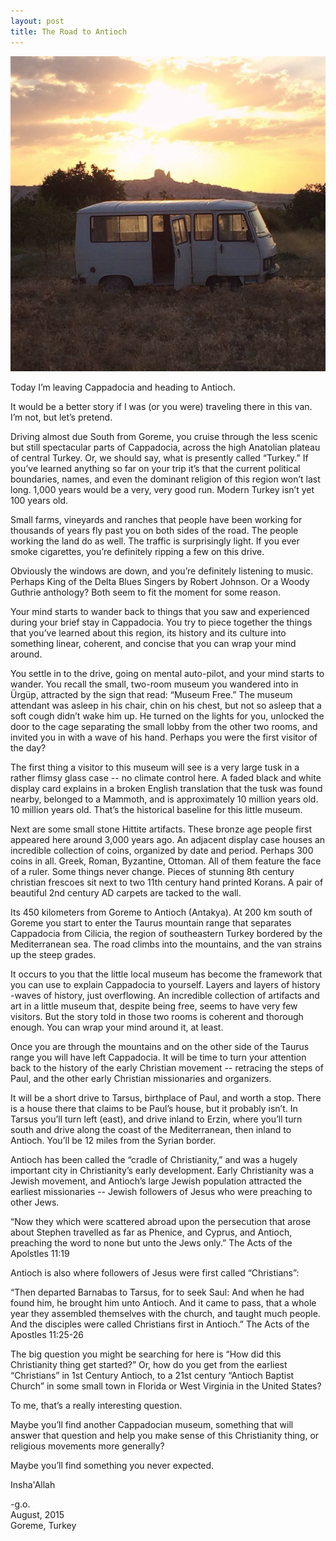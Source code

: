 ```yaml
---
layout: post
title: The Road to Antioch
---
```

![roadtoantioch](/images/roadtoantioch.jpg)

Today I’m leaving Cappadocia and heading to Antioch. 

It would be a better story if I was (or you were) traveling there in this van. I’m not, but let’s pretend.

Driving almost due South from Goreme, you cruise through the less scenic but still spectacular parts of Cappadocia, across the high Anatolian plateau of central Turkey. Or, we should say, what is presently called “Turkey.” If you’ve learned anything so far on your trip it’s that the current political boundaries, names, and even the dominant religion of this region won’t last long. 1,000 years would be a very, very good run. Modern Turkey isn’t yet 100 years old.

Small farms, vineyards and ranches that people have been working for thousands of years fly past you on both sides of the road. The people working the land do as well. The traffic is surprisingly light. If you ever smoke cigarettes, you’re definitely ripping a few on this drive.

Obviously the windows are down, and you’re definitely listening to music. Perhaps King of the Delta Blues Singers by Robert Johnson. Or a Woody Guthrie anthology? Both seem to fit the moment for some reason.

Your mind starts to wander back to things that you saw and experienced during your brief stay in Cappadocia. You try to piece together the things that you’ve learned about this region, its history and its culture into something linear, coherent, and concise that you can wrap your mind around.

You settle in to the drive, going on mental auto-pilot, and your mind starts to wander. You recall the small, two-room museum you wandered into in Ürgüp, attracted by the sign that read: “Museum Free.” The museum attendant was asleep in his chair, chin on his chest, but not so asleep that a soft cough didn’t wake him up. He turned on the lights for you, unlocked the door to the cage separating the small lobby from the other two rooms, and invited you in with a wave of his hand. Perhaps you were the first visitor of the day?

The first thing a visitor to this museum will see is a very large tusk in a rather flimsy glass case -- no climate control here. A faded black and white display card explains in a broken English translation that the tusk was found nearby, belonged to a Mammoth, and is approximately 10 million years old. 10 million years old. That’s the historical baseline for this little museum.

Next are some small stone Hittite artifacts. These bronze age people first appeared here around 3,000 years ago. An adjacent display case houses an incredible collection of coins, organized by date and period. Perhaps 300 coins in all. Greek, Roman, Byzantine, Ottoman. All of them feature the face of a ruler. Some things never change. Pieces of stunning 8th century christian frescoes sit next to two 11th century hand printed Korans. A pair of beautiful 2nd century AD carpets are tacked to the wall. 

Its 450 kilometers from Goreme to Antioch (Antakya). At 200 km south of Goreme you start to enter the Taurus mountain range that separates Cappadocia from Cilicia, the region of southeastern Turkey bordered by the Mediterranean sea. The road climbs into the mountains, and the van strains up the steep grades. 

It occurs to you that the little local museum has become the framework that you can use to explain Cappadocia to yourself. Layers and layers of history -waves of history, just overflowing. An incredible collection of artifacts and art in a little museum that, despite being free, seems to have very few visitors. But the story told in those two rooms is coherent and thorough enough. You can wrap your mind around it, at least.

Once you are through the mountains and on the other side of the Taurus range you will have left Cappadocia. It will be time to turn your attention back to the history of the early Christian movement -- retracing the steps of Paul, and the other early Christian missionaries and organizers.

It will be a short drive to Tarsus, birthplace of Paul, and worth a stop. There is a house there that claims to be Paul’s house, but it probably isn’t. In Tarsus you’ll turn left (east), and drive inland to Erzin, where you’ll turn south and drive along the coast of the Mediterranean, then inland to Antioch. You’ll be 12 miles from the Syrian border.

Antioch has been called the “cradle of Christianity,” and was a hugely important city in Christianity’s early development. Early Christianity was a Jewish movement, and Antioch’s large Jewish population attracted the earliest missionaries -- Jewish followers of Jesus who were preaching to other Jews. 

“Now they which were scattered abroad upon the persecution that arose about Stephen travelled as far as Phenice, and Cyprus, and Antioch, preaching the word to none but unto the Jews only.”
The Acts of the Apolstles 11:19 

Antioch is also where followers of Jesus were first called “Christians”:

“Then departed Barnabas to Tarsus, for to seek Saul: And when he had found him, he brought him unto Antioch. And it came to pass, that a whole year they assembled themselves with the church, and taught much people. And the disciples were called Christians first in Antioch.”
The Acts of the Apostles 11:25-26

The big question you might be searching for here is “How did this Christianity thing get started?”
Or, how do you get from the earliest “Christians” in 1st Century Antioch, to a 21st century “Antioch Baptist Church” in some small town in Florida or West Virginia in the United States? 

To me, that’s a really interesting question. 

Maybe you’ll find another Cappadocian museum, something that will answer that question and help you make sense of this Christianity thing, or religious movements more generally? 

Maybe you’ll find something you never expected. 

Insha'Allah

-g.o.   
August, 2015  
Goreme, Turkey
